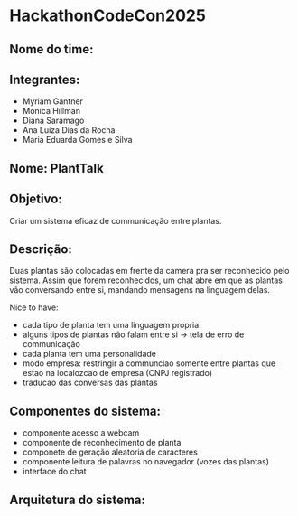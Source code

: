 # HackathonCodeCon2025

## Nome do time: 

## Integrantes:
- Myriam Gantner
- Monica Hillman
- Diana Saramago
- Ana Luiza Dias da Rocha
- Maria Eduarda Gomes e Silva

## Nome: PlantTalk

## Objetivo:
Criar um sistema eficaz de communicação entre plantas.

## Descrição:
Duas plantas são colocadas em frente da camera pra ser reconhecido pelo sistema. Assim que forem reconhecidos, um chat abre em que as plantas vão conversando entre si, mandando mensagens na linguagem delas. 

Nice to have: 
- cada tipo de planta tem uma linguagem propria
- alguns tipos de plantas não falam entre si -> tela de erro de communicação
- cada planta tem uma personalidade
- modo empresa: restringir a communciao somente entre plantas que estao na localozcao de empresa (CNPJ registrado)
- traducao das conversas das plantas

## Componentes do sistema:
- componente acesso a webcam
- componente de reconhecimento de planta
- componete de geração aleatoria de caracteres
- componente leitura de palavras no navegador (vozes das plantas)
- interface do chat

## Arquitetura do sistema:
